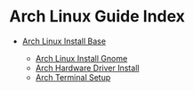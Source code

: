 # Arch Linux Guide Index


- [Arch Linux Install Base](docs/01_ARCH_INSTALL_BASE.md)

    - [Arch Linux Install Gnome](docs/02_ARCH_INSTALL_GNOME.md)
    - [Arch Hardware Driver Install](docs/03_ARCH_INSTALL_HARDWARE.md)
    - [Arch Terminal Setup](docs/04_ARCH_TERMINAL_SETUP.md)
